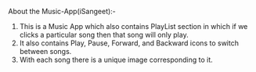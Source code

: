 About the Music-App(iSangeet):-
1. This is a Music App which also contains PlayList section in which if we clicks a particular song then that song will only play.
2. It also contains Play, Pause, Forward, and Backward icons to switch between songs.
3. With each song there is a unique image corresponding to it. 